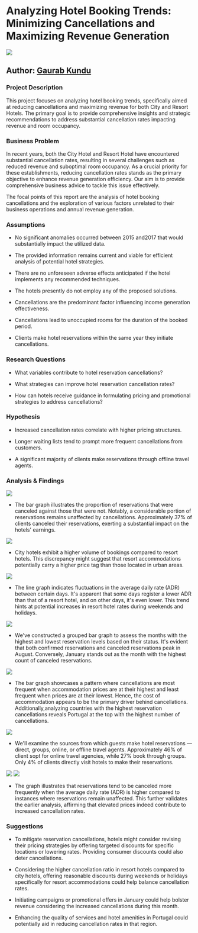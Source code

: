 # Analyzing Hotel Booking Trends: Minimizing Cancellations and Maximizing Revenue Generation

<img src="https://github.com/GaurabKundu1/Analyzing-Hotel-Booking-Trends-Minimizing-Cancellations-and-Maximizing-Revenue-Generation/assets/86102231/ccab3234-edfc-4745-95ff-fff30aa0d708">

## Author: [Gaurab Kundu](https://www.linkedin.com/in/gaurab-kundu)

### Project Description

This project focuses on analyzing hotel booking trends, specifically aimed at reducing cancellations and maximizing revenue for both City and Resort Hotels. The primary goal is to provide comprehensive insights and strategic recommendations to address substantial cancellation rates impacting revenue and room occupancy.

### Business Problem

In recent years, both the City Hotel and Resort Hotel have encountered substantial cancellation rates, resulting in several challenges such as reduced revenue and suboptimal room occupancy. As a crucial priority for these establishments, reducing cancellation rates stands as the primary objective to enhance revenue generation efficiency. Our aim is to provide comprehensive business advice to tackle this issue effectively.

The focal points of this report are the analysis of hotel booking cancellations and the exploration of various factors unrelated to their business operations and annual revenue generation.

### Assumptions

- No significant anomalies occurred between 2015 and2017 that would substantially impact the utilized data.

- The provided information remains current and viable for efficient analysis of potential hotel strategies.

- There are no unforeseen adverse effects anticipated if the hotel implements any recommended techniques.

- The hotels presently do not employ any of the proposed solutions.

- Cancellations are the predominant factor influencing income generation effectiveness.

- Cancellations lead to unoccupied rooms for the duration of the booked period.

- Clients make hotel reservations within the same year they initiate cancellations.

### Research Questions

- What variables contribute to hotel reservation cancellations?

- What strategies can improve hotel reservation cancellation rates?

- How can hotels receive guidance in formulating pricing and promotional strategies to address cancellations?

### Hypothesis

- Increased cancellation rates correlate with higher pricing structures.

- Longer waiting lists tend to prompt more frequent cancellations from customers.

- A significant majority of clients make reservations through offline travel agents.

### Analysis & Findings

<img src="https://github.com/GaurabKundu1/Analyzing-Hotel-Booking-Trends-Minimizing-Cancellations-and-Maximizing-Revenue-Generation/assets/86102231/3eddd788-e254-477e-9b48-d91d628679e7">

- The bar graph illustrates the proportion of reservations that were canceled against those that were not. Notably, a considerable portion of reservations remains unaffected by cancellations. Approximately 37% of clients canceled their reservations, exerting a substantial impact on the hotels' earnings.

<img src="https://github.com/GaurabKundu1/Analyzing-Hotel-Booking-Trends-Minimizing-Cancellations-and-Maximizing-Revenue-Generation/assets/86102231/b410f6b0-46b2-4bde-860a-4b6713237a8c">

- City hotels exhibit a higher volume of bookings compared to resort hotels. This discrepancy might suggest that resort accommodations potentially carry a higher price tag than those located in urban areas.

<img src="https://github.com/GaurabKundu1/Analyzing-Hotel-Booking-Trends-Minimizing-Cancellations-and-Maximizing-Revenue-Generation/assets/86102231/f1e9f07e-3745-46e2-a883-9b027350558c">

- The line graph indicates fluctuations in the average daily rate (ADR) between certain days. It's apparent that some days register a lower ADR than that of a resort hotel, and on other days, it's even lower. This trend hints at potential increases in resort hotel rates during weekends and holidays.

<img src="https://github.com/GaurabKundu1/Analyzing-Hotel-Booking-Trends-Minimizing-Cancellations-and-Maximizing-Revenue-Generation/assets/86102231/a6c8b3fb-ddcb-4d64-95d8-147524608f2c">

- We've constructed a grouped bar graph to assess the months with the highest and lowest reservation levels based on their status. It's evident that both confirmed reservations and canceled reservations peak in August. Conversely, January stands out as the month with the highest count of canceled reservations.

<img src="https://github.com/GaurabKundu1/Analyzing-Hotel-Booking-Trends-Minimizing-Cancellations-and-Maximizing-Revenue-Generation/assets/86102231/32e57512-b2fb-4095-9ff8-0aa58e0932ce">

- The bar graph showcases a pattern where cancellations are most frequent when accommodation prices are at their highest and least frequent when prices are at their lowest. Hence, the cost of accommodation appears to be the primary driver behind cancellations. Additionally,analyzing countries with the highest reservation cancellations reveals Portugal at the top with the highest number of cancellations.

<img src="https://github.com/GaurabKundu1/Analyzing-Hotel-Booking-Trends-Minimizing-Cancellations-and-Maximizing-Revenue-Generation/assets/86102231/8d40cac4-41f0-4038-92b0-d7bcc030680b">

- We'll examine the sources from which guests make hotel reservations — direct, groups, online, or offline travel agents. Approximately 46% of client sopt for online travel agencies, while 27% book through groups. Only 4% of clients directly visit hotels to make their reservations.

<img src="https://github.com/GaurabKundu1/Analyzing-Hotel-Booking-Trends-Minimizing-Cancellations-and-Maximizing-Revenue-Generation/assets/86102231/f00b243b-136f-42f0-b72e-187a1a5f56ca">

<img src="https://github.com/GaurabKundu1/Analyzing-Hotel-Booking-Trends-Minimizing-Cancellations-and-Maximizing-Revenue-Generation/assets/86102231/fdfd4702-ea55-4307-b080-0d99f150ceca">

- The graph illustrates that reservations tend to be canceled more frequently when the average daily rate (ADR) is higher compared to instances where reservations remain unaffected. This further validates the earlier analysis, affirming that elevated prices indeed contribute to increased cancellation rates.

### Suggestions

- To mitigate reservation cancellations, hotels might consider revising their pricing strategies by offering targeted discounts for specific locations or lowering rates. Providing consumer discounts could also deter cancellations.

- Considering the higher cancellation ratio in resort hotels compared to city hotels, offering reasonable discounts during weekends or holidays specifically for resort accommodations could help balance cancellation rates.

- Initiating campaigns or promotional offers in January could help bolster revenue considering the increased cancellations during this month.

- Enhancing the quality of services and hotel amenities in Portugal could potentially aid in reducing cancellation rates in that region.
